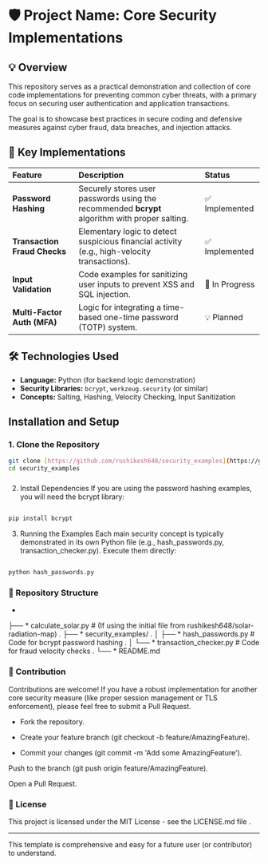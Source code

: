 # 🛡️ Project Name: Core Security Implementations

## 💡 Overview

This repository serves as a practical demonstration and collection of core code implementations for preventing common cyber threats, with a primary focus on securing user authentication and application transactions.

The goal is to showcase best practices in secure coding and defensive measures against cyber fraud, data breaches, and injection attacks.

## 🚀 Key Implementations

| Feature | Description | Status |
| :--- | :--- | :--- |
| **Password Hashing** | Securely stores user passwords using the recommended **bcrypt** algorithm with proper salting. | ✅ Implemented |
| **Transaction Fraud Checks** | Elementary logic to detect suspicious financial activity (e.g., high-velocity transactions). | ✅ Implemented |
| **Input Validation** | Code examples for sanitizing user inputs to prevent XSS and SQL injection. | 🚧 In Progress |
| **Multi-Factor Auth (MFA)** | Logic for integrating a time-based one-time password (TOTP) system. | 💡 Planned |

## 🛠️ Technologies Used

* **Language:** Python (for backend logic demonstration)
* **Security Libraries:** `bcrypt`, `werkzeug.security` (or similar)
* **Concepts:** Salting, Hashing, Velocity Checking, Input Sanitization

## Installation and Setup

### 1. Clone the Repository

```bash
git clone [https://github.com/rushikesh648/security_examples](https://github.com/rushikesh648/security_examples)
cd security_examples
```
#####
2. Install Dependencies
If you are using the password hashing examples, you will need the bcrypt library:

```Bash

pip install bcrypt
```
3. Running the Examples
Each main security concept is typically demonstrated in its own Python file (e.g., hash_passwords.py, transaction_checker.py). Execute them directly:

```Bash

python hash_passwords.py
```
### 📂 Repository Structure
*
├── * calculate_solar.py # (If using the initial file from rushikesh648/solar-radiation-map)
.
├── * security_examples/
.
│   ├── * hash_passwords.py           # Code for bcrypt password hashing
.
│   └── * transaction_checker.py      # Code for fraud velocity checks
.
└── * README.md
### 🤝 Contribution
Contributions are welcome! If you have a robust implementation for another core security measure (like proper session management or TLS enforcement), please feel free to submit a Pull Request.

* Fork the repository.

* Create your feature branch (git checkout -b feature/AmazingFeature).

* Commit your changes (git commit -m 'Add some AmazingFeature').

Push to the branch (git push origin feature/AmazingFeature).

Open a Pull Request.

### 📄 License
This project is licensed under the MIT License - see the LICENSE.md file .


***

This template is comprehensive and easy for a future user (or contributor) to understand.


